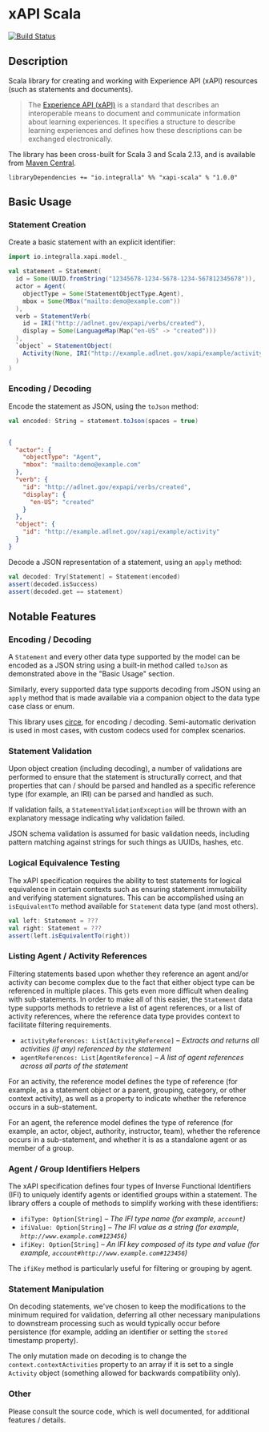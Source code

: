 # xAPI Scala

[![Build Status](https://github.com/integralla/xapi-scala/actions/workflows/scala.yml/badge.svg)](https://github.com/integralla/xapi-scala/actions/workflows/scala.yml)

## Description

Scala library for creating and working with Experience API (xAPI) resources (such as statements
and documents). 

> The [Experience API (xAPI)](https://xapi.ieee-saopen.org/) is a standard that describes an
> interoperable means to document and communicate information about learning experiences. It
> specifies a structure to describe learning experiences and defines how these descriptions can be
> exchanged electronically.

The library has been cross-built for Scala 3 and Scala 2.13, and is available
from [Maven Central](https://central.sonatype.com/search?namespace=io.integralla&q=xapi-scala).

```text
libraryDependencies += "io.integralla" %% "xapi-scala" % "1.0.0"
```

## Basic Usage

### Statement Creation

Create a basic statement with an explicit identifier:

```scala
import io.integralla.xapi.model._

val statement = Statement(
  id = Some(UUID.fromString("12345678-1234-5678-1234-567812345678")),
  actor = Agent(
    objectType = Some(StatementObjectType.Agent),
    mbox = Some(MBox("mailto:demo@example.com"))
  ),
  verb = StatementVerb(
    id = IRI("http://adlnet.gov/expapi/verbs/created"),
    display = Some(LanguageMap(Map("en-US" -> "created")))
  ),
  `object` = StatementObject(
    Activity(None, IRI("http://example.adlnet.gov/xapi/example/activity"), None)
  )
)
```

### Encoding / Decoding

Encode the statement as JSON, using the `toJson` method:

```scala
val encoded: String = statement.toJson(spaces = true)
```

```json

{
  "actor": {
    "objectType": "Agent",
    "mbox": "mailto:demo@example.com"
  },
  "verb": {
    "id": "http://adlnet.gov/expapi/verbs/created",
    "display": {
      "en-US": "created"
    }
  },
  "object": {
    "id": "http://example.adlnet.gov/xapi/example/activity"
  }
}
```

Decode a JSON representation of a statement, using an `apply` method:

```scala
val decoded: Try[Statement] = Statement(encoded)
assert(decoded.isSuccess)
assert(decoded.get == statement)
```

## Notable Features

### Encoding / Decoding

A `Statement` and every other data type supported by the model can be encoded as a JSON string using
a built-in method called `toJson` as demonstrated above in the "Basic Usage" section.

Similarly, every supported data type supports decoding from JSON using an `apply` method that is
made available via a companion object to the data type case class or enum.

This library uses [circe](https://circe.github.io/circe/), for encoding / decoding. Semi-automatic
derivation is used in most cases, with custom codecs used for complex scenarios.

### Statement Validation

Upon object creation (including decoding), a number of validations are performed to ensure that the
statement is structurally correct, and that properties that can / should be parsed and handled as a
specific reference type (for example, an IRI) can be parsed and handled as such.

If validation fails, a `StatementValidationException` will be thrown with an explanatory message
indicating why validation failed.

JSON schema validation is assumed for basic validation needs, including pattern matching against
strings for such things as UUIDs, hashes, etc.

### Logical Equivalence Testing

The xAPI specification requires the ability to test statements for logical equivalence in certain
contexts such as ensuring statement immutability and verifying statement signatures. This can be
accomplished using an `isEquivalentTo` method available for `Statement` data type (and most others).

```scala
val left: Statement = ???
val right: Statement = ???
assert(left.isEquivalentTo(right))
```

### Listing Agent / Activity References

Filtering statements based upon whether they reference an agent and/or activity can become complex
due to the fact that either object type can be referenced in multiple places. This gets even more
difficult when dealing with sub-statements. In order to make all of this easier, the `Statement`
data type supports methods to retrieve a list of agent references, or a list of activity references,
where the reference data type provides context to facilitate filtering requirements.

* `activityReferences: List[ActivityReference]` – _Extracts and returns all activities (if any)
  referenced by the statement_
* `agentReferences: List[AgentReference]` – _A list of agent references across all parts of the
  statement_

For an activity, the reference model defines the type of reference (for example, as a statement
object or
a parent, grouping, category, or other context activity), as well as a property to indicate whether
the reference occurs in a sub-statement.

For an agent, the reference model defines the type of reference (for example, an actor, object,
authority,
instructor, team), whether the reference occurs in a sub-statement, and whether it is as a
standalone agent or as member of a group.

### Agent / Group Identifiers Helpers

The xAPI specification defines four types of Inverse Functional Identifiers (IFI) to uniquely
identify agents or identified groups within a statement. The library offers a couple of methods to
simplify working with these identifiers:

* `ifiType: Option[String]` – _The IFI type name (for example, `account`)_
* `ifiValue: Option[String]` – _The IFI value as a string (for
  example, `http://www.example.com#123456`)_
* `ifiKey: Option[String]` – _An IFI key composed of its type and value (for
  example, `account#http://www.example.com#123456`)_

The `ifiKey` method is particularly useful for filtering or grouping by agent.

### Statement Manipulation

On decoding statements, we've chosen to keep the modifications to the minimum required for
validation, deferring all other necessary manipulations to downstream processing such as would
typically occur before persistence (for example, adding an identifier or setting the `stored`
timestamp property).

The only mutation made on decoding is to change the `context.contextActivities` property to an array
if it is set to a single `Activity` object (something allowed for backwards compatibility only).

### Other

Please consult the source code, which is well documented, for additional features / details.